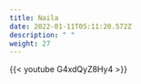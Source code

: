```yaml
---
title: Naila
date: 2022-01-11T05:11:20.572Z
description: " "
weight: 27
---
```

{{< youtube G4xdQyZ8Hy4 >}}